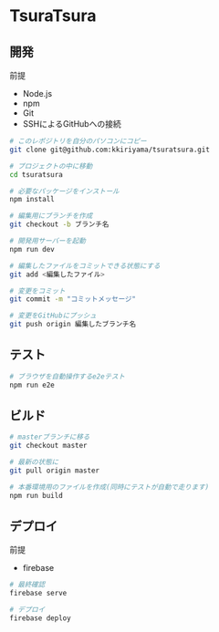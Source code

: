 # TsuraTsura

## 開発

前提
- Node.js
- npm
- Git
- SSHによるGitHubへの接続

``` bash
# このレポジトリを自分のパソコンにコピー
git clone git@github.com:kkiriyama/tsuratsura.git

# プロジェクトの中に移動
cd tsuratsura

# 必要なパッケージをインストール
npm install

# 編集用にブランチを作成
git checkout -b ブランチ名

# 開発用サーバーを起動
npm run dev

# 編集したファイルをコミットできる状態にする
git add <編集したファイル>

# 変更をコミット
git commit -m "コミットメッセージ"

# 変更をGitHubにプッシュ
git push origin 編集したブランチ名
```

## テスト

```bash
# ブラウザを自動操作するe2eテスト
npm run e2e
```

## ビルド

```bash
# masterブランチに移る
git checkout master

# 最新の状態に
git pull origin master

# 本番環境用のファイルを作成(同時にテストが自動で走ります)
npm run build
```

## デプロイ

前提
- firebase

```bash
# 最終確認
firebase serve

# デプロイ
firebase deploy
```

